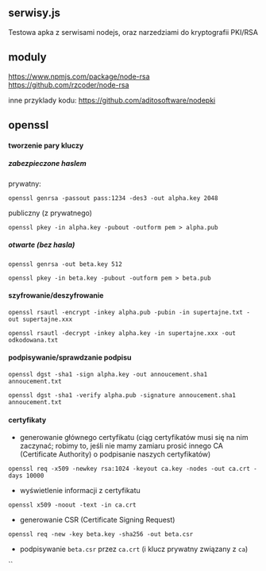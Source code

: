 


## serwisy.js

Testowa apka z serwisami nodejs, oraz 
narzedziami do kryptografii PKI/RSA


## moduly
https://www.npmjs.com/package/node-rsa
https://github.com/rzcoder/node-rsa

inne przyklady kodu:
https://github.com/aditosoftware/nodepki

## openssl

#### tworzenie pary kluczy

##### zabezpieczone haslem
prywatny: 

`openssl genrsa -passout pass:1234 -des3 -out alpha.key 2048`

publiczny (z prywatnego)

`openssl pkey -in alpha.key -pubout -outform pem > alpha.pub
`

##### otwarte (bez hasla)

`openssl genrsa -out beta.key 512`


`openssl pkey -in beta.key -pubout -outform pem > beta.pub`


#### szyfrowanie/deszyfrowanie

`openssl rsautl -encrypt -inkey alpha.pub -pubin -in supertajne.txt -out supertajne.xxx`

`openssl rsautl -decrypt -inkey alpha.key -in supertajne.xxx -out odkodowana.txt`

#### podpisywanie/sprawdzanie podpisu

`openssl dgst -sha1 -sign alpha.key -out annoucement.sha1 annoucement.txt
`

`openssl dgst -sha1 -verify alpha.pub -signature annoucement.sha1 annoucement.txt`


#### certyfikaty

- generowanie głównego certyfikatu (ciąg certyfikatów musi się na nim zaczynać; robimy to, jeśli nie
mamy zamiaru prosić innego CA (Certificate Authority) o podpisanie naszych certyfikatów)

`openssl req -x509 -newkey rsa:1024 -keyout ca.key -nodes -out ca.crt -days 10000`

- wyświetlenie informacji z certyfikatu 

`openssl x509 -noout -text -in ca.crt`

- generowanie CSR (Certificate Signing Request)

`openssl req -new -key beta.key -sha256 -out beta.csr`

- podpisywanie `beta.csr` przez `ca.crt` (i klucz prywatny związany z `ca`)

``
